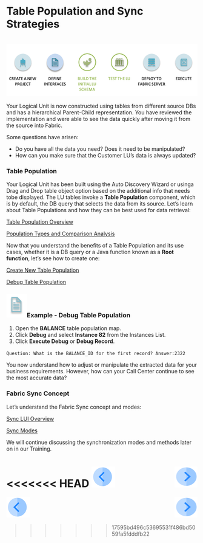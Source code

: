 # Table Population and Sync Strategies

​      ![](/academy/Training_Level_1/03_fabric_basic_LU/images/fabric_main_flow_06.png)              

Your Logical Unit is now constructed using tables from different source DBs and has a hierarchical Parent-Child representation. You have reviewed the implementation and were able to see the data quickly after moving it from the source into Fabric. 

Some questions have arisen:

- Do you have all the data you need? Does it need to be manipulated? 
- How can you make sure that the Customer LU’s data is always updated? 

### Table Population 

Your Logical Unit has been built using the Auto Discovery Wizard or usinga Drag and Drop table object option based on the additional info that needs tobe displayed. The LU tables invoke a **Table Population** component, which is by default, the DB query that selects the data from its source. Let’s learn about Table Populations and how they can be best used for data retrieval:

[Table Population Overview](/articles/07_table_population/01_table_population_overview.md)

[Population Types and Comparison Analysis](/articles/07_table_population/02_source_object_types.md)

Now that you understand the benefits of a Table Population and its use cases, whether it is a DB query or a Java function known as a **Root function**, let’s see how to create one:

[Create New Table Population](/articles/07_table_population/03_creating_a_new_table_population.md)

[Debug Table Population](/articles/13_LUDB_viewer_and_studio_debug_capabilities/03_debug_table_population.md) 

 

### ![](/academy/Training_Level_1/03_fabric_basic_LU/images/example.png)Example - Debug Table Population

1. Open the **BALANCE** table population map.
2. Click **Debug** and select **Instance 82** from the Instances List. 
3. Click **Execute Debug** or **Debug Record**.

`Question: What is the BALANCE_ID for the first record? Answer:2322`

 

You now understand how to adjust or manipulate the extracted data for your business requirements. However, how can your Call Center continue to see the most accurate data? 

### Fabric Sync Concept

Let’s understand the Fabric Sync concept and modes:

[Sync LUI Overview](/articles/14_sync_LU_instance/01_sync_LUI_overview.md)

[Sync Modes](/articles/14_sync_LU_instance/02_sync_modes.md)

We will continue discussing the synchronization modes and methods later on in our Training. 

<<<<<<< HEAD
[![Previous](/articles/images/Previous.png)](/academy/Training_Level_1/03_fabric_basic_LU/05_LU_flow.md)[<img align="right" width="60" height="54" src="/articles/images/Next.png">](/academy/Training_Level_1/03_fabric_basic_LU/07_fabric_deployment.md)
=======
[![Previous](/articles/images/Previous.png)](/academy/Training_Level_1/03_fabric_basic_LU/05_LU_flow.md)[<img align="right" width="60" height="54" src="/articles/images/Next.png">](/academy/Training_Level_1/03_fabric_basic_LU/07_quiz.md)
>>>>>>> 17595bd496c53695531f486bd5059fa5fdddfb22

 

 





